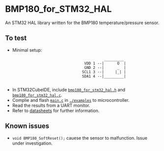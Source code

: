 # BMP180_for_STM32_HAL
An STM32 HAL library written for the BMP180 temperature/pressure sensor. 

## To test
* Minimal setup:
```
                                             _________
                                    VDD 1 --|      O  |
                                    GND 2 --|      _  |
                                   SCL1 3 --|     |_| |
                                   SDA1 4 --|_________|
                                   
 ```
* In STM32CubeIDE, include [`bmp180_for_stm32_hal.h`](./bmp180_for_stm32_hal.h) and [`bmp180_for_stm32_hal.c`](./bmp180_for_stm32_hal.c).
* Complie and flash [`main.c`](./examples/main.c) in [`./examples`](./examples) to microcontroller.
* Read the results from a UART monitor.
* Refer to [datasheets](https://www.google.com/url?sa=t&rct=j&q=&esrc=s&source=web&cd=&cad=rja&uact=8&ved=2ahUKEwi23vToqPLpAhUDZt4KHTPUA-sQFjAAegQIBBAB&url=https%3A%2F%2Fcdn-shop.adafruit.com%2Fdatasheets%2FBST-BMP180-DS000-09.pdf&usg=AOvVaw2GVPbzAj6_NxVb-N7lcGQe) for further information.

## Known issues
* `void BMP180_SoftReset();` cauese the sensor to malfunction. Issue under investigation.

